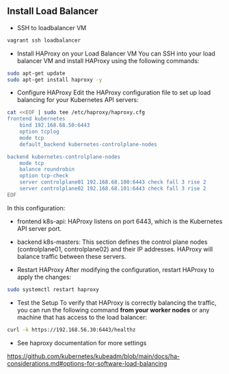 ## Install Load Balancer

- SSH to loadbalancer VM

```bash
vagrant ssh loadbalancer
```

- Install HAProxy on your Load Balancer VM
You can SSH into your load balancer VM and install HAProxy using the following commands:

```bash
sudo apt-get update
sudo apt-get install haproxy -y
```

- Configure HAProxy
Edit the HAProxy configuration file to set up load balancing for your Kubernetes API servers:

```bash
cat <<EOF | sudo tee /etc/haproxy/haproxy.cfg
frontend kubernetes
    bind 192.168.68.50:6443
    option tcplog
    mode tcp
    default_backend kubernetes-controlplane-nodes

backend kubernetes-controlplane-nodes
    mode tcp
    balance roundrobin
    option tcp-check
    server controlplane01 192.168.68.100:6443 check fall 3 rise 2
    server controlplane02 192.168.68.101:6443 check fall 3 rise 2
EOF

```

In this configuration:

- frontend k8s-api: HAProxy listens on port 6443, which is the Kubernetes API server port.
- backend k8s-masters: This section defines the control plane nodes (controlplane01, controlplane02) and their IP addresses. HAProxy will balance traffic between these servers.

- Restart HAProxy
After modifying the configuration, restart HAProxy to apply the changes:

```bash
sudo systemctl restart haproxy
```

- Test the Setup
To verify that HAProxy is correctly balancing the traffic, you can run the following command **from your worker nodes** or any machine that has access to the load balancer:

```bash
curl -k https://192.168.56.30:6443/healthz
```

- See haproxy documentation for more settings

https://github.com/kubernetes/kubeadm/blob/main/docs/ha-considerations.md#options-for-software-load-balancing